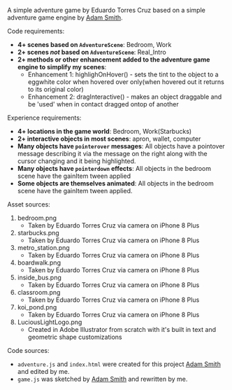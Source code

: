 A simple adventure game by Eduardo Torres Cruz based on a simple adventure game engine by [Adam Smith](https://github.com/rndmcnlly).

Code requirements:
- **4+ scenes based on `AdventureScene`**: Bedroom, Work
- **2+ scenes *not* based on `AdventureScene`**: Real_Intro
- **2+ methods or other enhancement added to the adventure game engine to simplify my scenes**:
    - Enhancement 1: highlighOnHover() - sets the tint to the object to a eggwhite color when hovered over only(when hovered out it returns to its original color)
    - Enhancement 2: dragInteractive() - makes an object draggable and be 'used' when in contact dragged ontop of another

Experience requirements:
- **4+ locations in the game world**: Bedroom, Work(Starbucks)
- **2+ interactive objects in most scenes**: apron, wallet, computer
- **Many objects have `pointerover` messages**: All objects have a pointover message describing it via the message on the right along with the cursor changing and it being highlighted.
- **Many objects have `pointerdown` effects**: All objects in the bedroom scene have the gainItem tween applied
- **Some objects are themselves animated**: All objects in the bedroom scene have the gainItem tween applied.

Asset sources:
1. bedroom.png
    - Taken by Eduardo Torres Cruz via camera on iPhone 8 Plus
2. starbucks.png
    - Taken by Eduardo Torres Cruz via camera on iPhone 8 Plus
3. metro_station.png
    - Taken by Eduardo Torres Cruz via camera on iPhone 8 Plus
4. boardwalk.png 
    - Taken by Eduardo Torres Cruz via camera on iPhone 8 Plus
5. inside_bus.png
    - Taken by Eduardo Torres Cruz via camera on iPhone 8 Plus
6. classroom.png
    - Taken by Eduardo Torres Cruz via camera on iPhone 8 Plus
7. koi_pond.png
    - Taken by Eduardo Torres Cruz via camera on iPhone 8 Plus
8. LuciousLightLogo.png
    - Created in Adobe Illustrator from scratch with it's built in text and geometric shape customizations

Code sources:
- `adventure.js` and `index.html` were created for this project [Adam Smith](https://github.com/rndmcnlly) and edited by me.
- `game.js` was sketched by [Adam Smith](https://github.com/rndmcnlly) and rewritten by me.